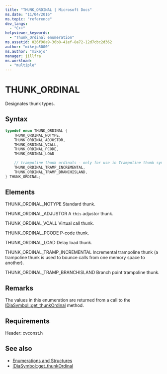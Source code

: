 ```yaml
---
title: "THUNK_ORDINAL | Microsoft Docs"
ms.date: "11/04/2016"
ms.topic: "reference"
dev_langs:
  - "C++"
helpviewer_keywords:
  - "Thunk_Ordinal enumeration"
ms.assetid: 026f98a9-36b8-41ef-8a72-12d7cbc2d362
author: "mikejo5000"
ms.author: "mikejo"
manager: jillfra
ms.workload:
  - "multiple"
---
```

# THUNK_ORDINAL
Designates thunk types.

## Syntax

```C++
typedef enum THUNK_ORDINAL {
    THUNK_ORDINAL_NOTYPE,
    THUNK_ORDINAL_ADJUSTOR,
    THUNK_ORDINAL_VCALL,
    THUNK_ORDINAL_PCODE,
    THUNK_ORDINAL_LOAD

    // trampoline thunk ordinals - only for use in Trampoline thunk symbols
    THUNK_ORDINAL_TRAMP_INCREMENTAL,
    THUNK_ORDINAL_TRAMP_BRANCHISLAND,
} THUNK_ORDINAL;
```

## Elements
THUNK_ORDINAL_NOTYPE
Standard thunk.

THUNK_ORDINAL_ADJUSTOR
A `this` adjustor thunk.

THUNK_ORDINAL_VCALL
Virtual call thunk.

THUNK_ORDINAL_PCODE
P-code thunk.

THUNK_ORDINAL_LOAD
Delay load thunk.

THUNK_ORDINAL_TRAMP_INCREMENTAL
Incremental trampoline thunk (a trampoline thunk is used to bounce calls from one memory space to another).

THUNK_ORDINAL_TRAMP_BRANCHISLAND
Branch point trampoline thunk.

## Remarks
The values in this enumeration are returned from a call to the [IDiaSymbol::get_thunkOrdinal](../../debugger/debug-interface-access/idiasymbol-get-thunkordinal.md) method.

## Requirements
Header: cvconst.h

## See also
- [Enumerations and Structures](../../debugger/debug-interface-access/enumerations-and-structures.md)
- [IDiaSymbol::get_thunkOrdinal](../../debugger/debug-interface-access/idiasymbol-get-thunkordinal.md)
